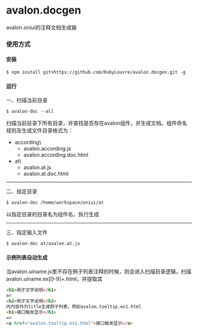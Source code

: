 avalon.docgen
=============

avalon.oniui的注释文档生成器


### 使用方式

#### 安装

    $ npm install git+https://github.com/RubyLouvre/avalon.docgen.git -g

#### 运行

一、扫描当前目录

    $ avalon-doc --all

扫描当前目录下所有目录，并查找是否存在avalon组件，并生成文档。组件命名规则及生成文件目录格式为：

  - according\
    - avalon.according.js
    - avalon.according.doc.html
  - at\
    - avalon.at.js
    - avalon.at.doc.html

---

二、指定目录

    $ avalon-doc /home/workspace/oniui/at

以指定目录的目录名为组件名，执行生成

---

三、指定输入文件

    $ avalon-doc at/avalon.at.js

#### 示例列表自动生成

当avalon.uiname.js里不存在例子列表注释的时候，则会进入扫描目录逻辑，扫描avalon.uiname.ex\[0-9\]+.html，并提取其
```html
<h1>例子文字说明</h1>
or 
<h2>例子文字说明</h2>
内内容作为title生成例子列表，例如avalon.tooltip.ex1.html
<h1>接口触发显示</h1>
=>
<a href="avalon.tooltip.ex1.html">接口触发显示</a>
```
